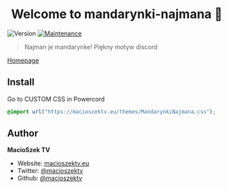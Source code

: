 <h1 align="center">Welcome to mandarynki-najmana 👋</h1>
<p>
  <img alt="Version" src="https://img.shields.io/badge/version-1.0.0-blue.svg?cacheSeconds=2592000" />
  <a href="https://github.com/MacioSzekTV/mandarynki-najmana/graphs/commit-activity" target="_blank">
    <img alt="Maintenance" src="https://img.shields.io/badge/Maintained%3F-yes-green.svg" />
  </a>
</p>

> Najman je mandarynke! Piękny motyw discord

[Homepage](https://macioszektv.eu/discord-themes)

## Install
Go to CUSTOM CSS in Powercord
```css
@import url("https://macioszektv.eu/themes/MandarynkiNajmana.css");
```

## Author

**MacioSzek TV**

* Website: [macioszektv.eu](https://macioszektv.eu)
* Twitter: [@macioszektv](https://twitter.com/macioszektv)
* Github: [@macioszektv](https://github.com/macioszektv)

